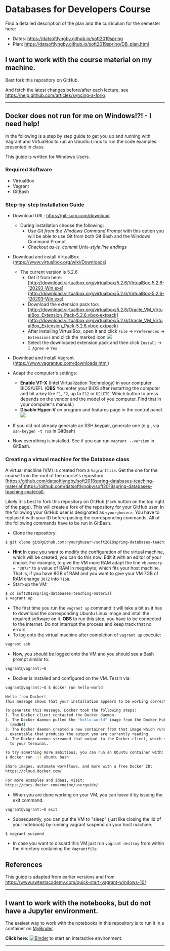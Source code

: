 # Databases for Developers Course

Find a detailed description of the plan and the curriculum for the semester here:

  * Dates: https://datsoftlyngby.github.io/soft2019spring
  * Plan: https://datsoftlyngby.github.io/soft2019spring/DB_plan.html


## I want to work with the course material on my machine.

Best fork this repository on GitHub.

And fetch the latest changes before/after each lecture, see https://help.github.com/articles/syncing-a-fork/.

-------------------


## Docker does not run for me on Windows!?! - I need help!

In the following is a step by step guide to get you up and running with Vagrant and VirtualBox to run an Ubuntu Linux to run the code examples presented in class.

This guide is written for Windows Users.


### Required Software

  * VirtualBox
  * Vagrant
  * GitBash


### Step-by-step Installation Guide

  * Download URL: https://git-scm.com/download
    - During installation choose the following:
      * _Use Git from the Windows Command Prompt_ with this option you will be able to use Git from both Git Bash and the Windows Command Prompt.
      * _Checkout as-is, commit Unix-style line endings_
  * Download and install VirtualBox (https://www.virtualbox.org/wiki/Downloads)
    - The current version is 5.2.6
      * Get it from here: [http://download.virtualbox.org/virtualbox/5.2.6/VirtualBox-5.2.6-120293-Win.exe](http://download.virtualbox.org/virtualbox/5.2.6/VirtualBox-5.2.6-120293-Win.exe)
      * Download the extension pack too: [http://download.virtualbox.org/virtualbox/5.2.6/Oracle_VM_VirtualBox_Extension_Pack-5.2.6.vbox-extpack](http://download.virtualbox.org/virtualbox/5.2.6/Oracle_VM_VirtualBox_Extension_Pack-5.2.6.vbox-extpack)
      * After installing VirtualBox, open it and click `File` -> `Preferences` -> `Extensions` and click the marked icon
      ![](https://www.swtestacademy.com/wp-content/uploads/2017/04/img_58e13f8fc72fe.png)
      * Select the downloaded extension pack and then click `Install` -> `I Agree` -> `Yes`
  * Download and install Vagrant (https://www.vagrantup.com/downloads.html)
  * Adapt the computer's settings:
    - **Enable VT-X** (Intel Virtualization Technology) in your computer BIOS/UEFI. (**OBS** You enter your BIOS after restarting the computer and hit a key like `F1`, `F2`, up to `F12` or `DELETE`. Which button to press depends on the vendor and the model of you computer. Find that in your computer's manual.)
    - **Disable Hyper-V** on program and features page in the control panel.
      ![](https://camo.githubusercontent.com/99700ca628f407bb3f3a7201f7e00bbfccae107a/687474703a2f2f692e696d6775722e636f6d2f5a6a50324b49432e706e67)
  * If you did not already generate an SSH keypair, generate one (e.g., via `ssh-keygen -t rsa` in GitBash)

  * Now everything is installed. See if you can run `vagrant --version` in GitBash.


### Creating a virtual machine for the Database class

A virtual machine (VM) is created from a `Vagrantfile`. Get the one for the course from the root of the course's repository [https://github.com/datsoftlyngby/soft2018spring-databases-teaching-material](https://github.com/datsoftlyngby/soft2018spring-databases-teaching-material).

Likely it is best to fork this repository on GitHub (`Fork` button on the top right of the page). This will create a fork of the repository for your GitHub user. In the following your GitHub user is designated as `<yourghuser>`. You have to replace it with your ID before pasting the corresponding commands. All of the following commands have to be run in GitBash.


  * Clone the repository:
  ```bash
  $ git clone git@github.com:<yourghuser>/soft2018spring-databases-teaching-material.git
  ```
  * **Hint** In case you want to modify the configuration of the virtual machine, which will be created, you can do this now. Edit it with an editor of your choice. For example, to give the VM more RAM adapt the line `vb.memory = "3072"` to a value of RAM in megabyte, which fits your host machine. That is, if you have 8GB of RAM and you want to give your VM 7GB of RAM change `3072` into `7168`.
  * Start-up the VM:
  ```bash
  $ cd soft2018spring-databases-teaching-material
  $ vagrant up
  ```
  * The first time you run the `vagrant up` command it will take a bit as it has to download the corresponding Ubuntu Linux image and intall the required software on it. **OBS** to run this step, you have to be connected to the internet. Do not interrupt the process and keep track that no errors 
  * To log onto the virtual machine after completion of `vagrant up` execute:
  ```bash
  vagrant ssh
  ```
  * Now, you should be logged onto the VM and you should see a Bash prompt similar to:
  ```bash
  vagrant@vagrant:~$
  ```
  * Docker is installed and configured on the VM. Test it via:
  ```bash
  vagrant@vagrant:~$ $ docker run hello-world

Hello from Docker!
This message shows that your installation appears to be working correctly.

To generate this message, Docker took the following steps:
 1. The Docker client contacted the Docker daemon.
 2. The Docker daemon pulled the "hello-world" image from the Docker Hub.
    (amd64)
 3. The Docker daemon created a new container from that image which runs the
    executable that produces the output you are currently reading.
 4. The Docker daemon streamed that output to the Docker client, which sent it
    to your terminal.

To try something more ambitious, you can run an Ubuntu container with:
 $ docker run -it ubuntu bash

Share images, automate workflows, and more with a free Docker ID:
 https://cloud.docker.com/

For more examples and ideas, visit:
 https://docs.docker.com/engine/userguide/
  ```
  * When you are done working on your VM, you can leave it by issuing the exit command.
  ```bash
  vagrant@vagrant:~$ exit
  ```
  * Subsequently, you can put the VM to "sleep" (just like closing the lid of your notebook) by running vagrant suspend on your host machine.
  ```bash
  $ vagrant suspend
  ```

  * In case you want to discard this VM just run `vagrant destroy` from within the directory containing the `Vagrantfile`. 



## References

This guide is adapted from earlier versions and from https://www.swtestacademy.com/quick-start-vagrant-windows-10/


-------------------




## I want to work with the notebooks, but do not have a Jupyter environment.

The easiest way to work with the notebooks in this repository is to run it in a container on [MyBinder](https://mybinder.org).

**Click here:** [![Binder](https://mybinder.org/badge.svg)](https://mybinder.org/v2/gh/datsoftlyngby/soft2018spring-databases-teaching-material/master) to start an interactive environment.

-------------------

